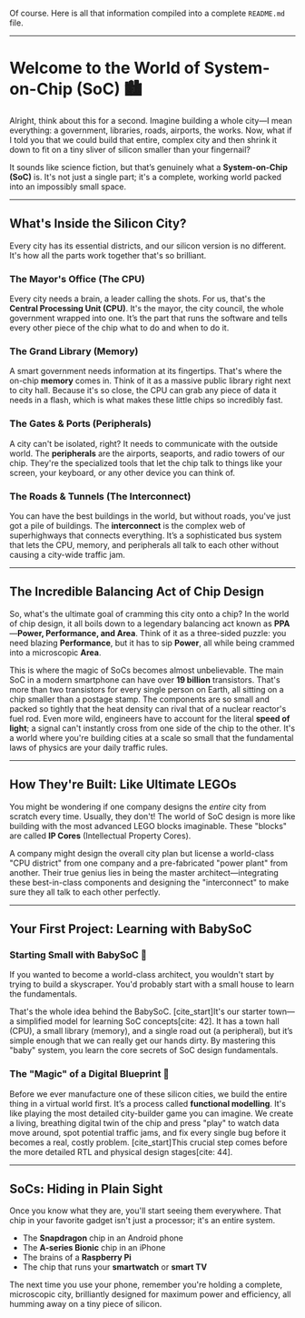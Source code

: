 Of course. Here is all that information compiled into a complete `README.md` file.

***

# Welcome to the World of System-on-Chip (SoC) 🏙️

Alright, think about this for a second. Imagine building a whole city—I mean everything: a government, libraries, roads, airports, the works. Now, what if I told you that we could build that entire, complex city and then shrink it down to fit on a tiny sliver of silicon smaller than your fingernail?

It sounds like science fiction, but that’s genuinely what a **System-on-Chip (SoC)** is. It's not just a single part; it's a complete, working world packed into an impossibly small space.



---

## What's Inside the Silicon City?

Every city has its essential districts, and our silicon version is no different. It's how all the parts work together that's so brilliant.

### The Mayor's Office (The CPU)
Every city needs a brain, a leader calling the shots. For us, that's the **Central Processing Unit (CPU)**. It's the mayor, the city council, the whole government wrapped into one. It’s the part that runs the software and tells every other piece of the chip what to do and when to do it.

### The Grand Library (Memory)
A smart government needs information at its fingertips. That's where the on-chip **memory** comes in. Think of it as a massive public library right next to city hall. Because it's so close, the CPU can grab any piece of data it needs in a flash, which is what makes these little chips so incredibly fast.

### The Gates & Ports (Peripherals)
A city can't be isolated, right? It needs to communicate with the outside world. The **peripherals** are the airports, seaports, and radio towers of our chip. They're the specialized tools that let the chip talk to things like your screen, your keyboard, or any other device you can think of.

### The Roads & Tunnels (The Interconnect)
You can have the best buildings in the world, but without roads, you've just got a pile of buildings. The **interconnect** is the complex web of superhighways that connects everything. It’s a sophisticated bus system that lets the CPU, memory, and peripherals all talk to each other without causing a city-wide traffic jam.

---

## The Incredible Balancing Act of Chip Design

So, what's the ultimate goal of cramming this city onto a chip? In the world of chip design, it all boils down to a legendary balancing act known as **PPA**—**Power, Performance, and Area**. Think of it as a three-sided puzzle: you need blazing **Performance**, but it has to sip **Power**, all while being crammed into a microscopic **Area**.

This is where the magic of SoCs becomes almost unbelievable. The main SoC in a modern smartphone can have over **19 billion** transistors. That's more than two transistors for every single person on Earth, all sitting on a chip smaller than a postage stamp. The components are so small and packed so tightly that the heat density can rival that of a nuclear reactor's fuel rod. Even more wild, engineers have to account for the literal **speed of light**; a signal can't instantly cross from one side of the chip to the other. It's a world where you're building cities at a scale so small that the fundamental laws of physics are your daily traffic rules.

---

## How They're Built: Like Ultimate LEGOs

You might be wondering if one company designs the *entire* city from scratch every time. Usually, they don't! The world of SoC design is more like building with the most advanced LEGO blocks imaginable. These "blocks" are called **IP Cores** (Intellectual Property Cores).

A company might design the overall city plan but license a world-class "CPU district" from one company and a pre-fabricated "power plant" from another. Their true genius lies in being the master architect—integrating these best-in-class components and designing the "interconnect" to make sure they all talk to each other perfectly.

---

## Your First Project: Learning with BabySoC

### Starting Small with BabySoC 🏡
If you wanted to become a world-class architect, you wouldn't start by trying to build a skyscraper. You'd probably start with a small house to learn the fundamentals.

That's the whole idea behind the BabySoC. [cite_start]It's our starter town—a simplified model for learning SoC concepts[cite: 42]. It has a town hall (CPU), a small library (memory), and a single road out (a peripheral), but it’s simple enough that we can really get our hands dirty. By mastering this "baby" system, you learn the core secrets of SoC design fundamentals.

### The "Magic" of a Digital Blueprint 📜
Before we ever manufacture one of these silicon cities, we build the entire thing in a virtual world first. It’s a process called **functional modelling**. It's like playing the most detailed city-builder game you can imagine. We create a living, breathing digital twin of the chip and press "play" to watch data move around, spot potential traffic jams, and fix every single bug before it becomes a real, costly problem. [cite_start]This crucial step comes before the more detailed RTL and physical design stages[cite: 44].

---

## SoCs: Hiding in Plain Sight

Once you know what they are, you'll start seeing them everywhere. That chip in your favorite gadget isn't just a processor; it's an entire system.
* The **Snapdragon** chip in an Android phone
* The **A-series Bionic** chip in an iPhone
* The brains of a **Raspberry Pi**
* The chip that runs your **smartwatch** or **smart TV**

The next time you use your phone, remember you're holding a complete, microscopic city, brilliantly designed for maximum power and efficiency, all humming away on a tiny piece of silicon.
